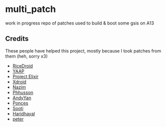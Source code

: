 # multi_patch
work in progress repo of patches used to build & boot some gsis on A13

## Credits
These people have helped this project, mostly because I took patches from them (heh, sorry x3)
- [RiceDroid](https://github.com/ricedroid/)
- [YAAP](https://github.com/yaap/)
- [Project Elixir](https://github.com/Project-Elixir/)
- [Xdroid](https://github.com/xdroid-oss)
- [Nazim](https://github.com/naz664)
- [Phhusson](https://github.com/phhusson)
- [AndyYan](https://github.com/AndyCGYan)
- [Ponces](https://github.com/ponces)
- [Sooti](https://github.com/sooti)
- [Haridhayal](https://github.com/haridhayal11)
- [peter](https://gitea.angry.im/PeterGSI)
